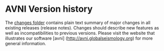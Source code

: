 # AVNI Version history

The [changes folder](docs/changes) contains plain text summary of major changes in all existing releases (release notes). Changes should describe new features as well as incompatibilities to previous versions. Please visit the website that illustrates our software [avni]
(http://avni.globalseismology.org) for more general information.